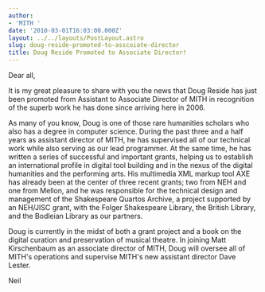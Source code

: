 ```yaml
---
author:
- 'MITH '
date: '2010-03-01T16:03:00.000Z'
layout: ../../layouts/PostLayout.astro
slug: doug-reside-promoted-to-asscoiate-director
title: Doug Reside Promoted to Associate Director!
---
```


Dear all,

It is my great pleasure to share with you the news that Doug Reside has just been promoted from Assistant to Associate Director of MITH in recognition of the superb work he has done since arriving here in 2006.

As many of you know, Doug is one of those rare humanities scholars who also has a degree in computer science. During the past three and a half years as assistant director of MITH, he has supervised all of our technical work while also serving as our lead programmer. At the same time, he has written a series of successful and important grants, helping us to establish an international profile in digital tool building and in the nexus of the digital humanities and the performing arts. His multimedia XML markup tool AXE has already been at the center of three recent grants; two from NEH and one from Mellon, and he was responsible for the technical design and management of the Shakespeare Quartos Archive, a project supported by an NEH/JISC grant, with the Folger Shakespeare Library, the British Library, and the Bodleian Library as our partners.

Doug is currently in the midst of both a grant project and a book on the digital curation and preservation of musical theatre. In joining Matt Kirschenbaum as an associate director of MITH, Doug will oversee all of MITH's operations and supervise MITH's new assistant director Dave Lester.

Neil